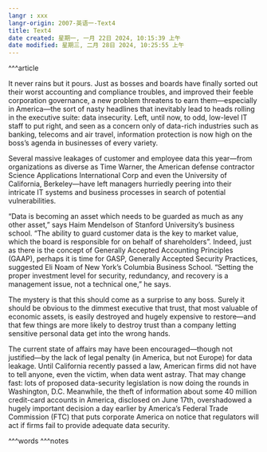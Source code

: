 ```yaml
---
langr : xxx
langr-origin: 2007-英语一-Text4
title: Text4
date created: 星期一, 一月 22日 2024, 10:15:39 上午
date modified: 星期三, 二月 28日 2024, 10:25:55 上午
---
```


^^^article

It never rains but it pours. Just as bosses and boards have finally sorted out their worst accounting and compliance troubles, and improved their feeble corporation governance, a new problem threatens to earn them—especially in America—the sort of nasty headlines that inevitably lead to heads rolling in the executive suite: data insecurity. Left, until now, to odd, low-level IT staff to put right, and seen as a concern only of data-rich industries such as banking, telecoms and air travel, information protection is now high on the boss’s agenda in businesses of every variety.

Several massive leakages of customer and employee data this year—from organizations as diverse as Time Warner, the American defense contractor Science Applications International Corp and even the University of California, Berkeley—have left managers hurriedly peering into their intricate IT systems and business processes in search of potential vulnerabilities.

“Data is becoming an asset which needs to be guarded as much as any other asset,” says Haim Mendelson of Stanford University’s business school. “The ability to guard customer data is the key to market value, which the board is responsible for on behalf of shareholders”. Indeed, just as there is the concept of Generally Accepted Accounting Principles (GAAP), perhaps it is time for GASP, Generally Accepted Security Practices, suggested Eli Noam of New York’s Columbia Business School. “Setting the proper investment level for security, redundancy, and recovery is a management issue, not a technical one,” he says.

The mystery is that this should come as a surprise to any boss. Surely it should be obvious to the dimmest executive that trust, that most valuable of economic assets, is easily destroyed and hugely expensive to restore—and that few things are more likely to destroy trust than a company letting sensitive personal data get into the wrong hands.

The current state of affairs may have been encouraged—though not justified—by the lack of legal penalty (in America, but not Europe) for data leakage. Until California recently passed a law, American firms did not have to tell anyone, even the victim, when data went astray. That may change fast: lots of proposed data-security legislation is now doing the rounds in Washington, D.C. Meanwhile, the theft of information about some 40 million credit-card accounts in America, disclosed on June 17th, overshadowed a hugely important decision a day earlier by America’s Federal Trade Commission (FTC) that puts corporate America on notice that regulators will act if firms fail to provide adequate data security.




^^^words
^^^notes
